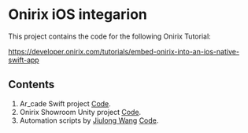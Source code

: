 # Onirix iOS integarion

This project contains the code for the following Onirix Tutorial:

https://developer.onirix.com/tutorials/embed-onirix-into-an-ios-native-swift-app

## Contents 

1. Ar_cade Swift project [Code](https://github.com/onirix-com/onirix-examples/tree/master/onirix-ios-integration/ios-ar_cade).
2. Onirix Showroom Unity project [Code](https://github.com/onirix-com/onirix-examples/tree/master/onirix-ios-integration/onirix-showroom).
2. Automation scripts by [Jiulong Wang](https://github.com/jiulongw/swift-unity) [Code](https://github.com/onirix-com/onirix-examples/tree/master/onirix-ios-integration/automation-scripts).